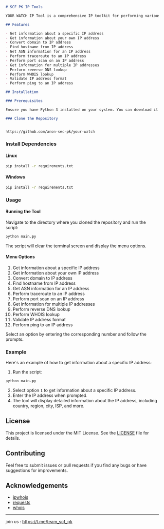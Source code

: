 ```markdown
# SCF PK IP Tools

YOUR WATCH IP Tool is a comprehensive IP toolkit for performing various operations related to IP addresses, including obtaining IP information, performing traceroute, port scanning, WHOIS lookup, and more.

## Features

- Get information about a specific IP address
- Get information about your own IP address
- Convert domain to IP address
- Find hostname from IP address
- Get ASN information for an IP address
- Perform traceroute to an IP address
- Perform port scan on an IP address
- Get information for multiple IP addresses
- Perform reverse DNS lookup
- Perform WHOIS lookup
- Validate IP address format
- Perform ping to an IP address

## Installation

### Prerequisites

Ensure you have Python 3 installed on your system. You can download it from [python.org](https://www.python.org/).

### Clone the Repository


https://github.com/anon-sec-pk/your-watch
```

### Install Dependencies

#### Linux

```sh
pip install -r requirements.txt
```

#### Windows

```sh
pip install -r requirements.txt
```

### Usage

#### Running the Tool

Navigate to the directory where you cloned the repository and run the script:

```sh
python main.py
```

The script will clear the terminal screen and display the menu options.

#### Menu Options

1. Get information about a specific IP address
2. Get information about your own IP address
3. Convert domain to IP address
4. Find hostname from IP address
5. Get ASN information for an IP address
6. Perform traceroute to an IP address
7. Perform port scan on an IP address
8. Get information for multiple IP addresses
9. Perform reverse DNS lookup
10. Perform WHOIS lookup
11. Validate IP address format
12. Perform ping to an IP address

Select an option by entering the corresponding number and follow the prompts.

### Example

Here's an example of how to get information about a specific IP address:

1. Run the script:

```sh
python main.py
```

2. Select option `1` to get information about a specific IP address.
3. Enter the IP address when prompted.
4. The tool will display detailed information about the IP address, including country, region, city, ISP, and more.

## License

This project is licensed under the MIT License. See the [LICENSE](https://github.com/anon-sec-pk/your-watch/blob/main/LICENSE) file for details.

## Contributing

Feel free to submit issues or pull requests if you find any bugs or have suggestions for improvements.

## Acknowledgements

- [ipwhois](https://pypi.org/project/ipwhois/)
- [requests](https://pypi.org/project/requests/)
- [whois](https://pypi.org/project/whois/)

---
join us :
https://t.me/team_scf_pk
